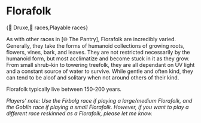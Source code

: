 # Florafolk

{🌱 Druxe,🧑 races,Playable races}

As with other races in [🌐 The Pantry], Florafolk are incredibly varied. Generally, they take the forms of humanoid collections of growing roots, flowers, vines, bark, and leaves. They are not restricted necessarily by the humanoid form, but most acclimatize and become stuck in it as they grow. From small shrub-kin to towering treefolk, they are all dependant on UV light and a constant source of water to survive. While gentle and often kind, they can tend to be aloof and solitary when not around others of their kind.

Florafolk typically live between 150-200 years.

*Players' note: Use the Firbolg race if playing a large/medium Florafolk, and the Goblin race if playing a small Florafolk. However, if you want to play a different race reskinned as a Florafolk, please let me know.*
